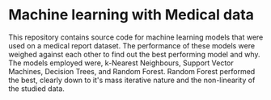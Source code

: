 # Machine learning with Medical data 
This repository contains source code for machine learning models that were used on a medical report dataset. The performance of these models were weighed against each other to find out the best performing model and why. The models employed were, k-Nearest Neighbours, Support Vector Machines, Decision Trees, and Random Forest. Random Forest performed the best, clearly down to it's mass iterative nature and the non-linearity of the studied data. 
